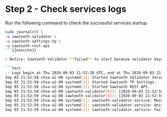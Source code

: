 # Step 2 - Check services logs

Run the following command to check the successful services startup.

```bash
sudo journalctl \
-u sawtooth-validator \
-u sawtooth-settings-tp \
-u sawtooth-rest-api 
```{{execute}}

> Notice: Sawtooth Validator **failed** to start because validator keys and genesis bloc were not generated in the scenario.

```text
-- Logs begin at Thu 2020-09-03 21:52:38 UTC, end at Thu 2020-09-03 21:53:10 UTC. --
Sep 03 21:52:58 chsa-a2-00 systemd[1]: Started Sawtooth Validator Server.
Sep 03 21:52:58 chsa-a2-00 systemd[1]: Started Sawtooth TP Settings.
Sep 03 21:52:58 chsa-a2-00 systemd[1]: Started Sawtooth REST API.
Sep 03 21:52:59 chsa-a2-00 sawtooth-validator[62]: [2020-09-03 21:52:59.118 ERROR    cli] No such signing key file: /etc/sawtooth/keys/validator.priv
Sep 03 21:52:59 chsa-a2-00 sawtooth-validator[62]: [2020-09-03 21:52:59.119 ERROR    cli] Initialization errors occurred (see previous log ERROR messages), shutting down.
Sep 03 21:52:59 chsa-a2-00 systemd[1]: sawtooth-validator.service: Main process exited, code=exited, status=1/FAILURE
Sep 03 21:52:59 chsa-a2-00 systemd[1]: sawtooth-validator.service: Unit entered failed state.
Sep 03 21:52:59 chsa-a2-00 systemd[1]: sawtooth-validator.service: Failed with result 'exit-code'.
```
